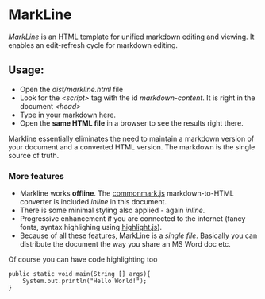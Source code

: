 # MarkLine

*MarkLine* is an HTML template for unified markdown editing and viewing. It enables an edit-refresh cycle for markdown editing.

## Usage:

  - Open the *dist/markline.html* file
  - Look for the *&lt;script>* tag with the id *markdown-content*. It is right in the document *&lt;head>*
  - Type in your markdown here.
  - Open the **same HTML file** in a browser to see the results right there.

Markline essentially eliminates the need to maintain a markdown version of your document and a converted HTML version. The markdown is the single source of truth.

### More features

  - Markline works **offline**. The [commonmark.js](https://github.com/jgm/commonmark.js) markdown-to-HTML converter is included *inline* in this document.
  - There is some minimal styling also applied - again *inline*.
  - Progressive enhancement if you are connected to the internet (fancy fonts, syntax highlighing using [highlight.js](https://highlightjs.org)).
  - Because of all these features, MarkLine is a *single file*. Basically you can distribute the document the way you share an MS Word doc etc.
  
Of course you can have code highlighting too

```
public static void main(String [] args){
    System.out.println("Hello World!");
}
```

